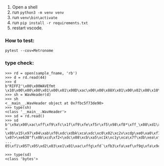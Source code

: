 1. Open a shell
2. run `python3 -m venv venv`
3. run `venv\bin\activate`
4. run `pip install -r requirements.txt`
5. restart vscode.

### How to test:
`pytest --cov=Metronome`



### type check:

```
>>> rd = open(sample_fname, 'rb')
>>> d = rd.read(44)
>>> d
b"RIFF2'\x00\x00WAVEfmt \x10\x00\x00\x00\x01\x00\x01\x00D\xac\x00\x00\x88X\x01\x00\x02\x00\x10\x00data\x0e'\x00\x00"
>>> sh = WavHeader(d)
>>> sh
<__main__.WavHeader object at 0x7fbc5f73de90>
>>> type(sh)
<class '__main__.WavHeader'>
>>> sd = rd.read()
>>> sd
b'\x9a\x00\xac\xff\xf9\xfc\x1f\xf9\xfe\xf5r\xf5\x98\xf8*\xff_\x08\xd1\x12\xa8\x1c\x8b##%< \x0b\x15\x97\x04\xab\xf0\xdc\xdbk\xca\xdc\xc0\x02\xc2v\xcdp\xe0\xa0\xf7\xd8\x0f\xff%\xa06\x08?\x07>\xe638"f\x0b\xcd\xf2<\xdc\x08\xcb\xa5\xc1k\xc1y\xca\x7f\xdb\xea\xf1X\n>!L3\xb8=
...
05\xf1\x05T\x05\xd2\x03\xe1\x01\xac\xffg\xfd`\xfb3\xfa\xef\xf9q\xfa\x9c\xfb\x96\xfd\x0b\x00a\x02\x19\x04a\x053\x06\xfc\x05\x93\x04\x9a\x02\xc6\x00\xcd\xfeF\xfc4\xfao\xfa'

>>> type(sd)
<class 'bytes'>

```


